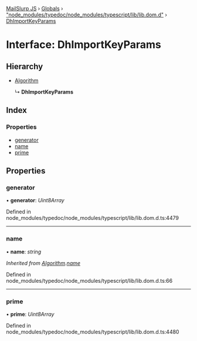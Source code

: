 [MailSlurp JS](../README.md) › [Globals](../globals.md) › ["node_modules/typedoc/node_modules/typescript/lib/lib.dom.d"](../modules/_node_modules_typedoc_node_modules_typescript_lib_lib_dom_d_.md) › [DhImportKeyParams](_node_modules_typedoc_node_modules_typescript_lib_lib_dom_d_.dhimportkeyparams.md)

# Interface: DhImportKeyParams

## Hierarchy

* [Algorithm](_node_modules_typedoc_node_modules_typescript_lib_lib_dom_d_.algorithm.md)

  ↳ **DhImportKeyParams**

## Index

### Properties

* [generator](_node_modules_typedoc_node_modules_typescript_lib_lib_dom_d_.dhimportkeyparams.md#generator)
* [name](_node_modules_typedoc_node_modules_typescript_lib_lib_dom_d_.dhimportkeyparams.md#name)
* [prime](_node_modules_typedoc_node_modules_typescript_lib_lib_dom_d_.dhimportkeyparams.md#prime)

## Properties

###  generator

• **generator**: *Uint8Array*

Defined in node_modules/typedoc/node_modules/typescript/lib/lib.dom.d.ts:4479

___

###  name

• **name**: *string*

*Inherited from [Algorithm](_node_modules_typedoc_node_modules_typescript_lib_lib_dom_d_.algorithm.md).[name](_node_modules_typedoc_node_modules_typescript_lib_lib_dom_d_.algorithm.md#name)*

Defined in node_modules/typedoc/node_modules/typescript/lib/lib.dom.d.ts:66

___

###  prime

• **prime**: *Uint8Array*

Defined in node_modules/typedoc/node_modules/typescript/lib/lib.dom.d.ts:4480
